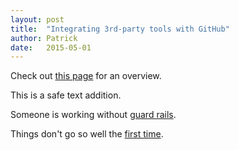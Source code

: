 ```yaml
---
layout: post
title:  "Integrating 3rd-party tools with GitHub"
author: Patrick
date:   2015-05-01
---
```

Check out [this page](https://github.com/integrations) for an overview.

This is a safe text addition.

Someone is working without [guard rails](http://www.google.com).

Things don't go so well the [first time](http://www.microsoft.com).
